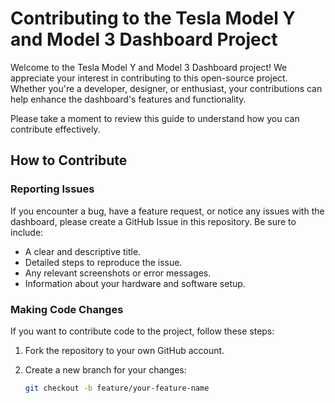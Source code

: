 # Contributing to the Tesla Model Y and Model 3 Dashboard Project

Welcome to the Tesla Model Y and Model 3 Dashboard project! We appreciate your interest in contributing to this open-source project. Whether you're a developer, designer, or enthusiast, your contributions can help enhance the dashboard's features and functionality.

Please take a moment to review this guide to understand how you can contribute effectively.

## How to Contribute

### Reporting Issues

If you encounter a bug, have a feature request, or notice any issues with the dashboard, please create a GitHub Issue in this repository. Be sure to include:

- A clear and descriptive title.
- Detailed steps to reproduce the issue.
- Any relevant screenshots or error messages.
- Information about your hardware and software setup.

### Making Code Changes

If you want to contribute code to the project, follow these steps:

1. Fork the repository to your own GitHub account.

2. Create a new branch for your changes:

   ```bash
   git checkout -b feature/your-feature-name
